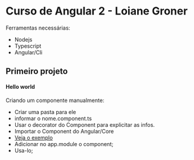 # Curso de Angular 2 - Loiane Groner

Ferramentas necessárias:
 - Nodejs
 - Typescript
 - Angular/Cli


## Primeiro projeto

#### Hello world

Criando um componente manualmente:
- Criar uma pasta para ele
- informar o nome.component.ts
- Usar o decorator do Component para explicitar as infos.
- Importar o Component do Angular/Core
- [Veja o exemplo](https://www.github.com/matheusmfeitoza)
- Adicionar no app.module o component;
- Usa-lo;

